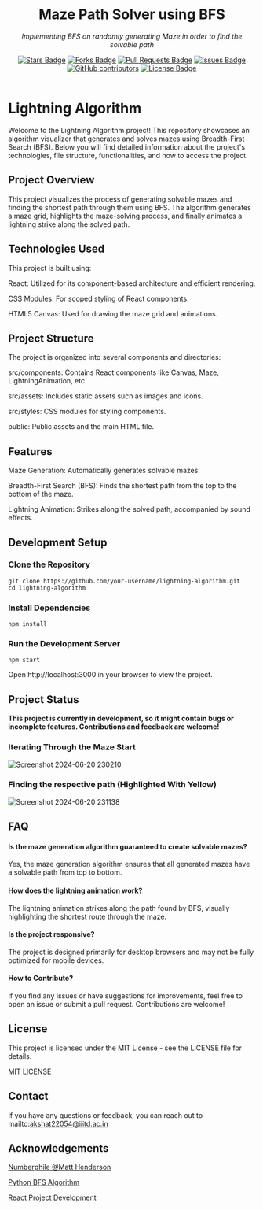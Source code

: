 <h1 align="center">Maze Path Solver using BFS</h1>
<p align="center"><i>Implementing BFS on randomly generating Maze in order to find the solvable path</i></p>
<div align="center">
  <a href="https://github.com/akshatrajsaxena/lightning-algorithm/stargazers"><img src="https://img.shields.io/github/stars/akshatrajsaxena/lightning-algorithm" alt="Stars Badge"/></a>
  <a href="https://github.com/akshatrajsaxena/lightning-algorithm/network/members"><img src="https://img.shields.io/github/forks/akshatrajsaxena/lightning-algorithm" alt="Forks Badge"/></a>
  <a href="https://github.com/akshatrajsaxena/lightning-algorithm/pulls"><img src="https://img.shields.io/github/issues-pr/akshatrajsaxena/lightning-algorithm" alt="Pull Requests Badge"/></a>
  <a href="https://github.com/akshatrajsaxena/lightning-algorithm/issues"><img src="https://img.shields.io/github/issues/akshatrajsaxena/lightning-algorithm" alt="Issues Badge"/></a>
  <a href="https://github.com/akshatrajsaxena/lightning-algorithm/graphs/contributors"><img alt="GitHub contributors" src="https://img.shields.io/github/contributors/akshatrajsaxena/lightning-algorithm" ?color=2b9348"></a>
  <a href="https://github.com/akshatrajsaxena/lightning-algorithm/blob/master/LICENSE"><img src="https://img.shields.io/github/license/akshatrajsaxena/lightning-algorithm ?color=2b9348" alt="License Badge"/></a>
</div>
<br>


# Lightning Algorithm

Welcome to the Lightning Algorithm project! This repository showcases an algorithm visualizer that generates and solves mazes using Breadth-First Search (BFS). Below you will find detailed information about the project's technologies, file structure, functionalities, and how to access the project.

## Project Overview
This project visualizes the process of generating solvable mazes and finding the shortest path through them using BFS. The algorithm generates a maze grid, highlights the maze-solving process, and finally animates a lightning strike along the solved path.

## Technologies Used
This project is built using:

React: Utilized for its component-based architecture and efficient rendering.

CSS Modules: For scoped styling of React components.

HTML5 Canvas: Used for drawing the maze grid and animations.

## Project Structure
The project is organized into several components and directories:

src/components: Contains React components like Canvas, Maze, LightningAnimation, etc.

src/assets: Includes static assets such as images and icons.

src/styles: CSS modules for styling components.

public: Public assets and the main HTML file.

## Features

Maze Generation: Automatically generates solvable mazes.

Breadth-First Search (BFS): Finds the shortest path from the top to the bottom of the maze.

Lightning Animation: Strikes along the solved path, accompanied by sound effects.

## Development Setup

### Clone the Repository
```
git clone https://github.com/your-username/lightning-algorithm.git
cd lightning-algorithm
```

### Install Dependencies
```
npm install
```
### Run the Development Server
```
npm start
```

Open http://localhost:3000 in your browser to view the project.

## Project Status
**This project is currently in development, so it might contain bugs or incomplete features. Contributions and feedback are welcome!**


### Iterating Through the Maze Start

![Screenshot 2024-06-20 230210](https://github.com/akshatrajsaxena/lightning-algorithm/assets/119042958/c867f2ab-fcd1-465c-8cf6-6fe5a130e18a)



### Finding the respective path (Highlighted With Yellow)

![Screenshot 2024-06-20 231138](https://github.com/akshatrajsaxena/lightning-algorithm/assets/119042958/e4832cf0-f421-4655-ad21-0e92da52c1e4)

## FAQ

#### Is the maze generation algorithm guaranteed to create solvable mazes?
Yes, the maze generation algorithm ensures that all generated mazes have a solvable path from top to bottom.

#### How does the lightning animation work?
The lightning animation strikes along the path found by BFS, visually highlighting the shortest route through the maze.

#### Is the project responsive?
The project is designed primarily for desktop browsers and may not be fully optimized for mobile devices.

#### How to Contribute?
If you find any issues or have suggestions for improvements, feel free to open an issue or submit a pull request. Contributions are welcome!

## License

This project is licensed under the MIT License - see the LICENSE file for details.

[MIT LICENSE](https://github.com/akshatrajsaxena/lightning-algorithm/blob/master/LICENSE)

## Contact

If you have any questions or feedback, you can reach out to mailto:akshat22054@iiitd.ac.in

## Acknowledgements

[Numberphile @Matt Henderson](https://www.youtube.com/watch?v=akZ8JJ4gGLs)

[Python BFS Algorithm](https://github.com/Aaryan-R-S/Lightning-BFS)

[React Project Development](https://youtu.be/LDB4uaJ87e0?si=f8MV7LT90Lmy_ziZ)
